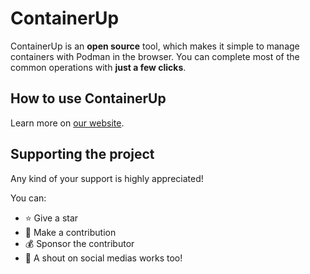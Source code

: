 # ContainerUp

ContainerUp is an **open source** tool,
which makes it simple to manage containers with Podman in the browser.
You can complete most of the common operations with **just a few clicks**.

## How to use ContainerUp

Learn more on [our website](https://containerup.org/).

## Supporting the project

Any kind of your support is highly appreciated!

You can:

- ⭐️ Give a star
- 📝 Make a contribution
- 💰 Sponsor the contributor
- 📢 A shout on social medias works too!

